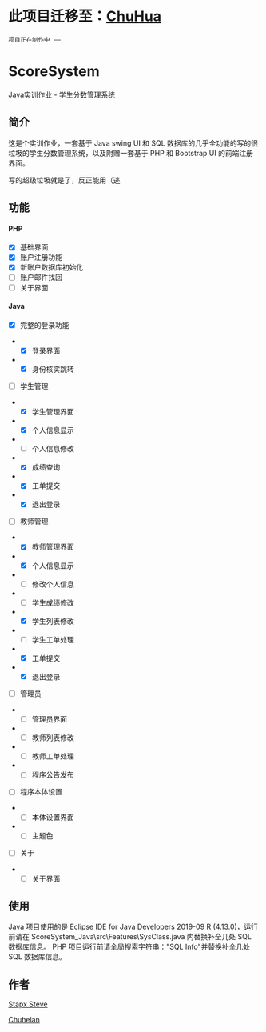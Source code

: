 # 此项目迁移至：[ChuHua](https://github.com/ChuHuai-Team)
~~~
项目正在制作中 ——
~~~

# ScoreSystem
Java实训作业 - 学生分数管理系统

## 简介
这是个实训作业，一套基于 Java swing UI 和 SQL 数据库的几乎全功能的写的很垃圾的学生分数管理系统，以及附赠一套基于 PHP 和 Bootstrap UI 的前端注册界面。

写的超级垃圾就是了，反正能用（逃

## 功能
#### PHP
- [x] 基础界面
- [x] 账户注册功能
- [x] 新账户数据库初始化
- [ ] 账户邮件找回
- [ ] 关于界面
#### Java
- [x] 完整的登录功能
- - [x] 登录界面
- - [x] 身份核实跳转

- [ ] 学生管理
- - [x] 学生管理界面
- - [x] 个人信息显示
- - [ ] 个人信息修改
- - [x] 成绩查询
- - [X] 工单提交
- - [x] 退出登录

- [ ] 教师管理
- - [X] 教师管理界面
- - [X] 个人信息显示
- - [ ] 修改个人信息
- - [ ] 学生成绩修改
- - [X] 学生列表修改
- - [ ] 学生工单处理
- - [X] 工单提交
- - [x] 退出登录

- [ ] 管理员
- - [ ] 管理员界面
- - [ ] 教师列表修改
- - [ ] 教师工单处理
- - [ ] 程序公告发布

- [ ] 程序本体设置
- - [ ] 本体设置界面
- - [ ] 主题色

- [ ] 关于
- - [ ] 关于界面

## 使用
Java 项目使用的是 Eclipse IDE for Java Developers 2019-09 R (4.13.0)，运行前请在 ScoreSystem_Java\src\Features\SysClass.java 内替换补全几处 SQL 数据库信息。
PHP 项目运行前请全局搜索字符串："SQL Info"并替换补全几处 SQL 数据库信息。

## 作者
[Stapx Steve](https://github.com/Stapxs)

[Chuhelan](https://chuhelan.com)
